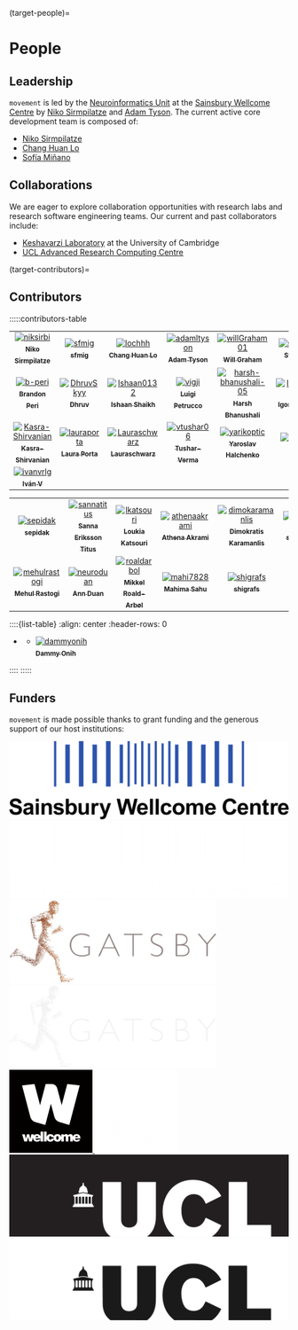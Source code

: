 (target-people)=
# People

## Leadership
`movement` is led by the [Neuroinformatics Unit](https://neuroinformatics.dev/) at the
[Sainsbury Wellcome Centre](https://www.sainsburywellcome.org/web/) by [Niko Sirmpilatze](https://github.com/niksirbi) and
[Adam Tyson](https://github.com/adamltyson).
The current active core development team is composed of:
- [Niko Sirmpilatze](https://github.com/niksirbi)
- [Chang Huan Lo](https://github.com/lochhh)
- [Sofía Miñano](https://github.com/sfmig)

## Collaborations
We are eager to explore collaboration opportunities with research labs and research software engineering teams.
Our current and past collaborators include:
- [Keshavarzi Laboratory](https://www.keshavarzilab.com/) at the University of Cambridge
- [UCL Advanced Research Computing Centre](https://www.ucl.ac.uk/advanced-research-computing/advanced-research-computing-centre)

(target-contributors)=
## Contributors
:::::contributors-table
<!-- ======================= AUTO: REPOSITORY CONTRIBUTORS =======================
This section contains contributors who have committed to the movement repository.
This is automatically updated via GitHub Actions and should not be modified.
=============================================================================== -->
<!-- readme: contributors -start -->
<table>
	<tbody>
		<tr>
            <td align="center">
                <a href="https://github.com/niksirbi">
                    <img src="https://avatars.githubusercontent.com/u/20923448?v=4" width="100;" alt="niksirbi"/>
                    <br />
                    <sub><b>Niko Sirmpilatze</b></sub>
                </a>
            </td>
            <td align="center">
                <a href="https://github.com/sfmig">
                    <img src="https://avatars.githubusercontent.com/u/33267254?v=4" width="100;" alt="sfmig"/>
                    <br />
                    <sub><b>sfmig</b></sub>
                </a>
            </td>
            <td align="center">
                <a href="https://github.com/lochhh">
                    <img src="https://avatars.githubusercontent.com/u/14955489?v=4" width="100;" alt="lochhh"/>
                    <br />
                    <sub><b>Chang Huan Lo</b></sub>
                </a>
            </td>
            <td align="center">
                <a href="https://github.com/adamltyson">
                    <img src="https://avatars.githubusercontent.com/u/13147259?v=4" width="100;" alt="adamltyson"/>
                    <br />
                    <sub><b>Adam Tyson</b></sub>
                </a>
            </td>
            <td align="center">
                <a href="https://github.com/willGraham01">
                    <img src="https://avatars.githubusercontent.com/u/32364977?v=4" width="100;" alt="willGraham01"/>
                    <br />
                    <sub><b>Will Graham</b></sub>
                </a>
            </td>
            <td align="center">
                <a href="https://github.com/stellaprins">
                    <img src="https://avatars.githubusercontent.com/u/30465823?v=4" width="100;" alt="stellaprins"/>
                    <br />
                    <sub><b>Stella Prins</b></sub>
                </a>
            </td>
		</tr>
		<tr>
            <td align="center">
                <a href="https://github.com/b-peri">
                    <img src="https://avatars.githubusercontent.com/u/77279592?v=4" width="100;" alt="b-peri"/>
                    <br />
                    <sub><b>Brandon Peri</b></sub>
                </a>
            </td>
            <td align="center">
                <a href="https://github.com/DhruvSkyy">
                    <img src="https://avatars.githubusercontent.com/u/49231411?v=4" width="100;" alt="DhruvSkyy"/>
                    <br />
                    <sub><b>Dhruv</b></sub>
                </a>
            </td>
            <td align="center">
                <a href="https://github.com/Ishaan0132">
                    <img src="https://avatars.githubusercontent.com/u/35690029?v=4" width="100;" alt="Ishaan0132"/>
                    <br />
                    <sub><b>Ishaan Shaikh</b></sub>
                </a>
            </td>
            <td align="center">
                <a href="https://github.com/vigji">
                    <img src="https://avatars.githubusercontent.com/u/10400212?v=4" width="100;" alt="vigji"/>
                    <br />
                    <sub><b>Luigi Petrucco</b></sub>
                </a>
            </td>
            <td align="center">
                <a href="https://github.com/harsh-bhanushali-05">
                    <img src="https://avatars.githubusercontent.com/u/109029538?v=4" width="100;" alt="harsh-bhanushali-05"/>
                    <br />
                    <sub><b>Harsh Bhanushali </b></sub>
                </a>
            </td>
            <td align="center">
                <a href="https://github.com/IgorTatarnikov">
                    <img src="https://avatars.githubusercontent.com/u/61896994?v=4" width="100;" alt="IgorTatarnikov"/>
                    <br />
                    <sub><b>Igor Tatarnikov</b></sub>
                </a>
            </td>
		</tr>
		<tr>
            <td align="center">
                <a href="https://github.com/Kasra-Shirvanian">
                    <img src="https://avatars.githubusercontent.com/u/164632798?v=4" width="100;" alt="Kasra-Shirvanian"/>
                    <br />
                    <sub><b>Kasra-Shirvanian</b></sub>
                </a>
            </td>
            <td align="center">
                <a href="https://github.com/lauraporta">
                    <img src="https://avatars.githubusercontent.com/u/29216006?v=4" width="100;" alt="lauraporta"/>
                    <br />
                    <sub><b>Laura Porta</b></sub>
                </a>
            </td>
            <td align="center">
                <a href="https://github.com/Lauraschwarz">
                    <img src="https://avatars.githubusercontent.com/u/104347948?v=4" width="100;" alt="Lauraschwarz"/>
                    <br />
                    <sub><b>Lauraschwarz</b></sub>
                </a>
            </td>
            <td align="center">
                <a href="https://github.com/vtushar06">
                    <img src="https://avatars.githubusercontent.com/u/180023952?v=4" width="100;" alt="vtushar06"/>
                    <br />
                    <sub><b>Tushar-Verma</b></sub>
                </a>
            </td>
            <td align="center">
                <a href="https://github.com/yarikoptic">
                    <img src="https://avatars.githubusercontent.com/u/39889?v=4" width="100;" alt="yarikoptic"/>
                    <br />
                    <sub><b>Yaroslav Halchenko</b></sub>
                </a>
            </td>
            <td align="center">
                <a href="https://github.com/angkul07">
                    <img src="https://avatars.githubusercontent.com/u/129066458?v=4" width="100;" alt="angkul07"/>
                    <br />
                    <sub><b>angkul</b></sub>
                </a>
            </td>
		</tr>
		<tr>
            <td align="center">
                <a href="https://github.com/ivanvrlg">
                    <img src="https://avatars.githubusercontent.com/u/131998802?v=4" width="100;" alt="ivanvrlg"/>
                    <br />
                    <sub><b>Iván V</b></sub>
                </a>
            </td>
		</tr>
	<tbody>
</table>
<!-- readme: contributors -end -->

<!-- ===================== MANUAL: OTHER GITHUB CONTRIBUTORS =====================
This section contains other manually added contributors (on GitHub) who have not
contributed to the movement repository, but have contributed in other ways (e.g. by
providing sample data, or by actively participating in discussions).
=============================================================================== -->
<!-- readme: Sepidak,sannatitus,lkatsouri,athenaakrami,dimokaramanlis,shailajaAkella,mehulrastogi,NeuroDuan,roaldarbol,Mahi7828,ShigrafS -start -->
<table>
	<tbody>
		<tr>
            <td align="center">
                <a href="https://github.com/sepidak">
                    <img src="https://avatars.githubusercontent.com/u/28627358?v=4" width="100;" alt="sepidak"/>
                    <br />
                    <sub><b>sepidak</b></sub>
                </a>
            </td>
            <td align="center">
                <a href="https://github.com/sannatitus">
                    <img src="https://avatars.githubusercontent.com/u/100142813?v=4" width="100;" alt="sannatitus"/>
                    <br />
                    <sub><b>Sanna Eriksson Titus</b></sub>
                </a>
            </td>
            <td align="center">
                <a href="https://github.com/lkatsouri">
                    <img src="https://avatars.githubusercontent.com/u/36635672?v=4" width="100;" alt="lkatsouri"/>
                    <br />
                    <sub><b>Loukia Katsouri</b></sub>
                </a>
            </td>
            <td align="center">
                <a href="https://github.com/athenaakrami">
                    <img src="https://avatars.githubusercontent.com/u/25442928?v=4" width="100;" alt="athenaakrami"/>
                    <br />
                    <sub><b>Athena Akrami</b></sub>
                </a>
            </td>
            <td align="center">
                <a href="https://github.com/dimokaramanlis">
                    <img src="https://avatars.githubusercontent.com/u/1114242?v=4" width="100;" alt="dimokaramanlis"/>
                    <br />
                    <sub><b>Dimokratis Karamanlis</b></sub>
                </a>
            </td>
            <td align="center">
                <a href="https://github.com/shailajaakella">
                    <img src="https://avatars.githubusercontent.com/u/68871896?v=4" width="100;" alt="shailajaakella"/>
                    <br />
                    <sub><b>shailajaakella</b></sub>
                </a>
            </td>
		</tr>
		<tr>
            <td align="center">
                <a href="https://github.com/mehulrastogi">
                    <img src="https://avatars.githubusercontent.com/u/22076299?v=4" width="100;" alt="mehulrastogi"/>
                    <br />
                    <sub><b>Mehul Rastogi</b></sub>
                </a>
            </td>
            <td align="center">
                <a href="https://github.com/neuroduan">
                    <img src="https://avatars.githubusercontent.com/u/32085285?v=4" width="100;" alt="neuroduan"/>
                    <br />
                    <sub><b>Ann Duan</b></sub>
                </a>
            </td>
            <td align="center">
                <a href="https://github.com/roaldarbol">
                    <img src="https://avatars.githubusercontent.com/u/25629697?v=4" width="100;" alt="roaldarbol"/>
                    <br />
                    <sub><b>Mikkel Roald-Arbøl</b></sub>
                </a>
            </td>
            <td align="center">
                <a href="https://github.com/mahi7828">
                    <img src="https://avatars.githubusercontent.com/u/140162102?v=4" width="100;" alt="mahi7828"/>
                    <br />
                    <sub><b>Mahima Sahu</b></sub>
                </a>
            </td>
            <td align="center">
                <a href="https://github.com/shigrafs">
                    <img src="https://avatars.githubusercontent.com/u/140247389?v=4" width="100;" alt="shigrafs"/>
                    <br />
                    <sub><b>shigrafs</b></sub>
                </a>
            </td>
		</tr>
	<tbody>
</table>
<!-- readme: Sepidak,sannatitus,lkatsouri,athenaakrami,dimokaramanlis,shailajaAkella,mehulrastogi,NeuroDuan,roaldarbol,Mahi7828,ShigrafS -end -->

<!-- =================== MANUAL: OTHER NON-GITHUB CONTRIBUTORS ===================
This section contains other manually added contributors (not on GitHub) who have not
contributed to the movement repository, but have contributed in other ways (e.g. by
providing sample data, or by actively participating in discussions).
=============================================================================== -->
::::{list-table}
:align: center
:header-rows: 0

*   - [![dammyonih](https://www.sainsburywellcome.org/web/sites/default/files/styles/thumbnail_scale_and_crop/public/2018-12/dammy.jpg) <br /> <sub><b>Dammy Onih</b></sub>](https://www.sainsburywellcome.org/web/people/dammy-onih)

::::
:::::

## Funders
`movement` is made possible thanks to grant funding and the generous support of our host institutions:

<div class="things-in-a-row">
    <a href="https://www.sainsburywellcome.org/" target="_blank">
        <img src="../_static/light-logo-swc.png" alt="Sponsors" class="only-light img-sponsor-large"/>
        <img src="../_static/dark-logo-swc.png" alt="Sponsors" class="only-dark img-sponsor-large"/>
    </a>
    <a href="https://www.ucl.ac.uk/gatsby/gatsby-computational-neuroscience-unit" target="_blank">
        <img src="../_static/light-logo-gatsby.png" alt="Sponsors" class="only-light img-sponsor-large"/>
        <img src="../_static/dark-logo-gatsby.png" alt="Sponsors" class="only-dark img-sponsor-large"/>
    </a>
    <a href="https://wellcome.org" target="_blank">
        <img src="../_static/light-wellcome-logo.png" alt="Sponsors" class="only-light img-sponsor-large"/>
        <img src="../_static/dark-wellcome-logo.png" alt="Sponsors" class="only-dark img-sponsor-large"/>
    </a>
    <a href="https://www.ucl.ac.uk/" target="_blank">
        <img src="../_static/light-logo-ucl.png" alt="Sponsors" class="only-light img-sponsor-large"/>
        <img src="../_static/dark-logo-ucl.png" alt="Sponsors" class="only-dark img-sponsor-large"/>
    </a>
</div>
